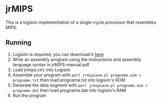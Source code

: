 # jrMIPS 

This is a logisim implementation of a single-cycle processor that resembles MIPS.

## Running

1. Logisim is required, you can download it [here](http://www.cburch.com/logisim/download.html)
2. Write an assembly program using the instructions and assembly language syntax in jrMIPS-manual.pdf
3. Load jrmips.circ into Logisim
4. Assemble your program with `perl jrmipsasm.pl progname.asm > progname.txt` then load progname.txt into logisim's ROM 
5. Generate the data segment with `perl jrmipsasm.pl progname.asm > progname.dat` then load progname.dat into logisim's RAM
6. Run the program
